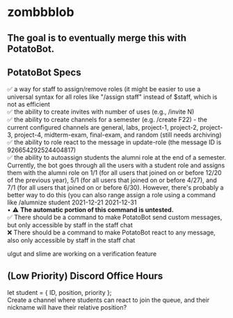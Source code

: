 # zombbblob
## The goal is to eventually merge this with PotatoBot.

## PotatoBot Specs  
✅ a way for staff to assign/remove roles (it might be easier to use a universal syntax for all roles like "/assign staff" instead of $staff, which is not as efficient  
✅ the ability to create invites with number of uses (e.g., /invite N)  
✅ the ability to create channels for a semester (e.g. /create F22) - the current configured channels are general, labs, project-1, project-2, project-3, project-4, midterm-exam, final-exam, and random (still needs archiving)  
✅ the ability to role react to the message in update-role (the message ID is 926654292524404817)  
✅ the ability to autoassign students the alumni role at the end of a semester. Currently, the bot goes through all the users with a student role and assigns them with the alumni role on 1/1 (for all users that joined on or before 12/20 of the previous year), 5/1 (for all users that joined on or before 4/27), and 7/1 (for all users that joined on or before 6/30). However, there's probably a better way to do this (you can also range assign a role using a command like /alumnize student 2021-12-21 2021-12-31  
• ⚠️ **The automatic portion of this command is untested.**  
✅ There should be a command to make PotatoBot send custom messages, but only accessible by staff in the staff chat  
❌ There should be a command to make PotatoBot react to any message, also only accessible by staff in the staff chat

ulgut and slime are working on a verification feature

## (Low Priority) Discord Office Hours  
let student = { ID, position, priority };  
Create a channel where students can react to join the queue, and their nickname will have their relative position?
